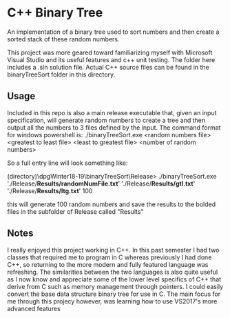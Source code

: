 # C++ Binary Tree

An implementation of a binary tree used to sort numbers and then create a sorted stack of these random numbers.

This project was more geared toward familiarizing myself with Microsoft Visual Studio and its useful features and c++ unit testing. The folder here includes a .sln solution file. Actual C++ source files can be found in the binaryTreeSort folder in this directory.

## Usage
Included in this repo is also a main release executable that, given an input specification, will generate random numbers to create a tree and then output all the numbers to 3 files defined by the input. The command format for windows powershell is:
./binaryTreeSort.exe \<random numbers file\> \<greatest to least file\> \<least to greatest file\> \<number of random numbers\>

So a full entry line will look something like:

(directory)\dpgWinter18-19\binaryTreeSort\Release>  ./binaryTreeSort.exe './Release/<b>Results/randomNumFile.txt</b>' './Release/<b>Results/gtl.txt</b>' './Release/<b>Results/ltg.txt</b>' 100

this will generate 100 random numbers and save the results to the bolded files in the subfolder of Release called "Results"

## Notes

I really enjoyed this project working in C++. In this past semester I had two classes that required me to program in C whereas previously I had done C++, so returning to the more modern and fully featured language was refreshing. The similarities between the two languages is also quite useful as I now know and appreciate some of the lower level specifics of C++ that derive from C such as memory management through pointers. I could easily convert the base data structure binary tree for use in C. 
The main focus for me through this projecy however, was learning how to use VS2017's more advanced features